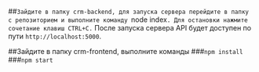 ##`Зайдите в папку crm-backend, для запуска сервера перейдите в папку с репозиторием и выполните команду `node index`. Для остановки нажмите сочетание клавиш CTRL+C.`
После запуска сервера API будет доступен по пути `http://localhost:5000`.

##Зайдите в папку crm-frontend, выполните команды 
###`npm install`
###`npm start`

